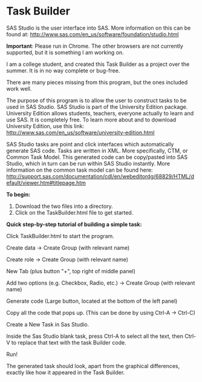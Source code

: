 # Task Builder
SAS Studio is the user interface into SAS.  More information on this can be found at:  http://www.sas.com/en_us/software/foundation/studio.html

<b>Important</b>: Please run in Chrome. The other browsers are not currently supported, but it is something I am working on.

I am a college student, and created this Task Builder as a project over the summer. It is in no way complete or bug-free. 

There are many pieces missing from this program, but the ones included work well. 

The purpose of this program is to allow the user to construct tasks to be used in SAS Studio. SAS Studio is part of the University Edition package.  University Edition allows students, teachers, everyone actually to learn and use SAS.  It is completely free.  To learn more about and to download University Edition, use this link:
http://www.sas.com/en_us/software/university-edition.html
  
SAS Studio tasks are point and click interfaces which automatically generate SAS code.  Tasks are written in XML.  More specifically, CTM, or Common Task Model.  This generated code can be copy/pasted into SAS Studio, which in turn can be run within SAS Studio instantly.  More information on the common task model can be found here:  http://support.sas.com/documentation/cdl/en/webeditordg/68829/HTML/default/viewer.htm#titlepage.htm

<b>To begin:</b>

1. Download the two files into a directory.
2. Click on the TaskBuilder.html file to get started.

<b>Quick step-by-step tutorial of building a simple task:</b>

Click TaskBuilder.html to start the program.

Create data -> Create Group (with relevant name)
 
Create role -> Create Group (with relevant name)
 
New Tab (plus button "+", top right of middle panel)
 
Add two options (e.g. Checkbox, Radio, etc.) -> Create Group (with relevant name)
 
Generate code (Large button, located at the bottom of the left panel)
 
Copy all the code that pops up. (This can be done by using Ctrl-A -> Ctrl-C)
 
Create a New Task in Sas Studio.
 
Inside the Sas Studio blank task, press Ctrl-A to select all the text, then Ctrl-V to replace that text with the task Builder code.
 
Run!

The generated task should look, apart from the graphical differences, exactly like how it appeared in the Task Builder.
